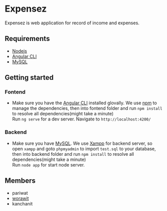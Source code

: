 # Expensez

Expensez is web application for record of income and expenses.

## Requirements
- [Nodejs](https://nodejs.org/en/)
- [Angular CLI](https://angular.io/cli)
- [MySQL](https://www.mysql.com/)

## Getting started

### Fontend
- Make sure you have the [Angular CLI](https://angular.io/cli) installed glovally. 
We use [npm](https://docs.npmjs.com/downloading-and-installing-node-js-and-npm) to manage the dependencies, then into fontend folder and run `npm install` to resolve all dependencies(might take a minute)\
Run `ng serve` for a dev server. Navigate to `http://localhost:4200/`

### Backend
- Make sure you have [MySQL](https://www.mysql.com/). We use [Xampp](https://www.apachefriends.org/index.html) for backend server, so open `xampp` and goto `phpmyadmin` to import `test.sql` to your database, then into backend folder and run `npm install` to resolve all dependencies(might take a minute)\
Run `node app` for start node server.
 
## Members
- pariwat
- [worawit](https://github.com/bacilzaa)
- kanchanit

